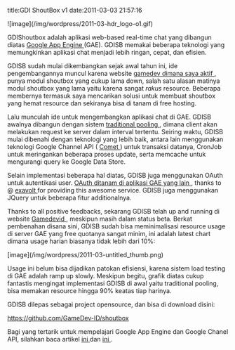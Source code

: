 title:GDI ShoutBox v1
date:2011-03-03 21:57:16

<p>
 ![image](/img/wordpress/2011-03-hdr_logo-o1.gif)
</p>
<p>
 GDIShoutbox adalah aplikasi web-based real-time chat yang dibangun diatas
 <a href="http://code.google.com/appengine/" target="_blank">
  Google App Engine
 </a>
 (GAE). GDISB memakai beberapa teknologi yang memungkinkan aplikasi chat menjadi lebih ringan, cepat, dan efisien.
</p>
<p>
 GDISB sudah mulai dikembangkan sejak awal tahun ini, ide pengembangannya muncul karena website
 <a href="http://www.gamedevid.org/" target="_blank">
  gamedev dimana saya aktif
 </a>
 , punya modul shoutbox yang cukup lama down, salah satu alasan matinya modul shoutbox yang lama yaitu karena sangat
 <em>
  rakus
 </em>
 resource. Beberapa membernya termasuk saya mencarikan solusi untuk membuat shoutbox yang hemat resource dan sekiranya bisa di tanam di free hosting.
</p>
<p>
 Lalu munculah ide untuk mengembangkan aplikasi chat di GAE. GDISB awalnya dibangun dengan sistem
 <a href="http://en.wikipedia.org/wiki/Pooling_(resource_management)" target="_blank">
  traditional pooling
 </a>
 , dimana client akan melakukan request ke server dalam interval tertentu. Seiring waktu, GDISB mulai dibenahi dengan teknologi yang lebih baik, antara lain menggunakan teknologi Google Channel API (
 <a href="http://en.wikipedia.org/wiki/Comet_(programming)" target="_blank">
  Comet
 </a>
 ) untuk transaksi datanya, CronJob untuk meringankan beberapa proses update, serta memcache untuk mengurangi query ke Google Data Store.
</p>
<!--more-->
<p>
 Selain implementasi beberapa hal diatas, GDISB juga menggunakan OAuth untuk autentikasi user.
 <a href="http://gdi-accounts.appspot.com/" target="_blank">
  OAuth ditanam di aplikasi GAE yang lain
 </a>
 , thanks to @
 <a href="http://twitter.com/exavolt" target="_blank">
  exavolt
 </a>
 for providing this awesome service. GDISB juga menggunakan JQuery untuk beberapa fitur additionalnya.
</p>
<p>
 Thanks to all positive feedbacks, sekarang GDISB telah up and running di website
 <a href="http://www.gamedevid.org/" target="_blank">
  Gamedevid
 </a>
 , meskipun masih dalam status beta. Berkat pembenahan disana sini, GDISB sudah bisa meminimalisasi resource usage di server GAE yang free quotanya sangat minim, ini adalah latest chart dimana usage harian biasanya tidak lebih dari 10%:
</p>
<p>
 [image](/img/wordpress/2011-03-untitled_thumb.png)
</p>
<p>
 Usage ini belum bisa dijadikan patokan efisiensi, karena sistem load testing di GAE adalah ramp up slowly. Meskipun begitu, grafik diatas cukup fantastis mengingat implementasi GDISB di awal yaitu traditional pooling, bisa memakan resource hingga 90% keatas tiap harinya.
</p>
<p>
 GDISB dilepas sebagai project opensource, dan bisa di download disini:
</p>
<p>
 <a href="https://github.com/GameDev-ID/shoutbox">
  https://github.com/GameDev-ID/shoutbox
 </a>
</p>
<p>
 Bagi yang tertarik untuk mempelajari Google App Engine dan Google Chanel API, silahkan baca artikel
 <a href="http://kecebongsoft.wordpress.com/2011/01/29/mengenal-google-channel-api-part-1/" target="_blank">
  ini
 </a>
 dan
 <a href="http://kecebongsoft.wordpress.com/2011/01/30/mengenal-google-channel-api-part-2/" target="_blank">
  ini
 </a>
 .
</p>